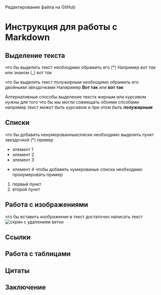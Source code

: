 Редактирование файла на GitHub

# Инструкция для работы с Markdown

## Выделение текста
что бы выделить текст необходимо обрамить его (*) Например *вот так*
или знаком (_) _вот так_

что бы выделить текст полужирным необходимо обрамить его двойными звездочками Напиример **Вот так** или __вот так__

Алтернативные способы выделение текста жирным или курсивом нужны для того что бы мы могли совмещать обоими спсобами
например _текст может быть курсивом и при этом быть **полужирным**_
## Списки

что бы добавить ненумерованныесписки необходимо выделить пункт звездочкой (*)
пример

* элемент 1
* элемент 2
* элемент 3 
+ элемент 4
чтобы добавить нумерованые списки необходимо пронумеровать
пример
1. первый пункт
2. второй пункт

## Работа с изображениями

что бы вставить изображение в текст достаточно написать текст ![скрин с удалением ветки](dv.png)

## Ссылки

## Работа с таблицами

## Цитаты

## Заключение
